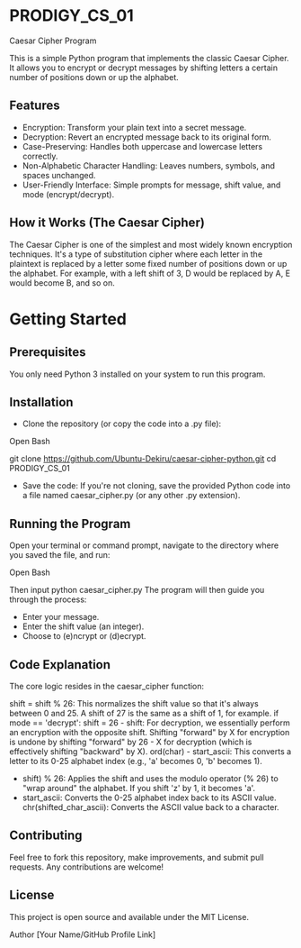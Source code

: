 # PRODIGY_CS_01
Caesar Cipher Program

This is a simple Python program that implements the classic Caesar Cipher. It allows you to encrypt or decrypt messages by shifting letters a certain number of positions down or up the alphabet.

## Features
* Encryption: Transform your plain text into a secret message.
* Decryption: Revert an encrypted message back to its original form.
* Case-Preserving: Handles both uppercase and lowercase letters correctly.
* Non-Alphabetic Character Handling: Leaves numbers, symbols, and spaces unchanged.
* User-Friendly Interface: Simple prompts for message, shift value, and mode (encrypt/decrypt).

## How it Works (The Caesar Cipher)
The Caesar Cipher is one of the simplest and most widely known encryption techniques. It's a type of substitution cipher where each letter in the plaintext is replaced by a letter some fixed number of positions down or up the alphabet. For example, with a left shift of 3, D would be replaced by A, E would become B, and so on.

# Getting Started
## Prerequisites
You only need Python 3 installed on your system to run this program.

## Installation
* Clone the repository (or copy the code into a .py file):

Open Bash

git clone https://github.com/Ubuntu-Dekiru/caesar-cipher-python.git
cd PRODIGY_CS_01

* Save the code: If you're not cloning, save the provided Python code into a file named caesar_cipher.py (or any other .py extension).

## Running the Program
Open your terminal or command prompt, navigate to the directory where you saved the file, and run:

Open Bash

Then input python caesar_cipher.py
The program will then guide you through the process:

* Enter your message.
* Enter the shift value (an integer).
* Choose to (e)ncrypt or (d)ecrypt.

## Code Explanation
The core logic resides in the caesar_cipher function:

shift = shift % 26: This normalizes the shift value so that it's always between 0 and 25. A shift of 27 is the same as a shift of 1, for example.
if mode == 'decrypt': shift = 26 - shift: For decryption, we essentially perform an encryption with the opposite shift. Shifting "forward" by X for encryption is undone by shifting "forward" by 26 - X for decryption (which is effectively shifting "backward" by X).
ord(char) - start_ascii: This converts a letter to its 0-25 alphabet index (e.g., 'a' becomes 0, 'b' becomes 1).
+ shift) % 26: Applies the shift and uses the modulo operator (% 26) to "wrap around" the alphabet. If you shift 'z' by 1, it becomes 'a'.
+ start_ascii: Converts the 0-25 alphabet index back to its ASCII value.
chr(shifted_char_ascii): Converts the ASCII value back to a character.

## Contributing
Feel free to fork this repository, make improvements, and submit pull requests. Any contributions are welcome!

## License
This project is open source and available under the MIT License.

Author
[Your Name/GitHub Profile Link]
